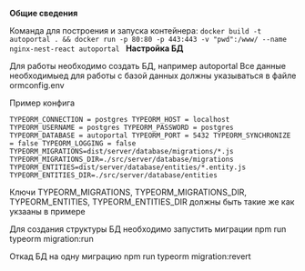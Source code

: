 **Общие сведения**

Команда для построения и запуска контейнера:
`docker build -t autoportal . && docker run -p 80:80 -p 443:443 -v "pwd":/www/ --name nginx-nest-react autoportal
`
**Настройка БД**

Для работы необходимо создать БД, например autoportal 
Все данные необходимыед для работы с базой данных должны
указываться в файле ormconfig.env

Пример конфига

`
TYPEORM_CONNECTION = postgres
TYPEORM_HOST = localhost
TYPEORM_USERNAME = postgres
TYPEORM_PASSWORD = postgres
TYPEORM_DATABASE = autoportal
TYPEORM_PORT = 5432
TYPEORM_SYNCHRONIZE = false
TYPEORM_LOGGING = false
TYPEORM_MIGRATIONS=dist/server/database/migrations/*.js
TYPEORM_MIGRATIONS_DIR=./src/server/database/migrations
TYPEORM_ENTITIES=dist/server/database/entities/*.entity.js
TYPEORM_ENTITIES_DIR=./src/server/database/entities
`

Ключи TYPEORM_MIGRATIONS, TYPEORM_MIGRATIONS_DIR, TYPEORM_ENTITIES, TYPEORM_ENTITIES_DIR
должны быть такие же как укзааны в примере

Для создания структуры БД необходимо запустить миграции
npm run typeorm migration:run

Откад БД на одну миграцию 
npm run typeorm migration:revert
